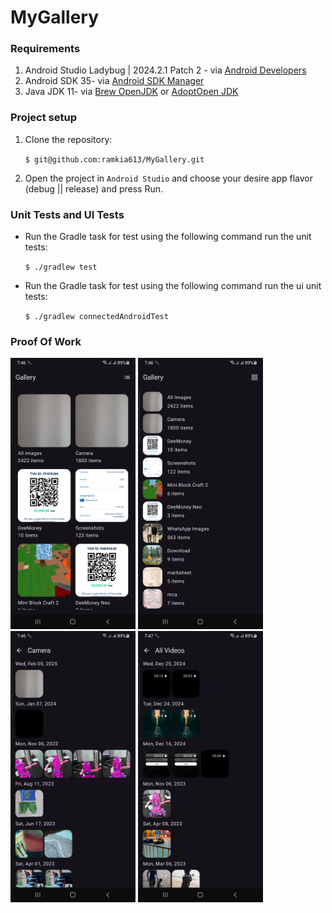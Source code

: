 # MyGallery


### Requirements
1. Android Studio Ladybug | 2024.2.1 Patch 2 - via [Android Developers](https://developer.android.com/studio)
2. Android SDK 35- via [Android SDK Manager](https://developer.android.com/studio/intro/update#sdk-manager)
3. Java JDK 11- via [Brew OpenJDK](https://formulae.brew.sh/formula/openjdk@11) or [AdoptOpen JDK](https://adoptopenjdk.net/releases)

### Project setup
1. Clone the repository:

   `$ git@github.com:ramkia613/MyGallery.git`

2. Open the project in `Android Studio` and choose your desire app flavor (debug || release) and press Run.
    

### Unit Tests and UI Tests

* Run the Gradle task for test using the following command run the unit tests:

  `$ ./gradlew test`
  
* Run the Gradle task for test using the following command run the ui unit tests:

  `$ ./gradlew connectedAndroidTest`

### Proof Of Work
<img src="https://github.com/ramkia613/MyGallery/blob/main/app/sampledata/gallery_grid.png" width=200 /> <img src="https://github.com/ramkia613/MyGallery/blob/main/app/sampledata/gallery_list.png" width=200 />
<img src="https://github.com/ramkia613/MyGallery/blob/main/app/sampledata/image_album.png" width=200 />
<img src="https://github.com/ramkia613/MyGallery/blob/main/app/sampledata/all_videos.png" width=200 />

